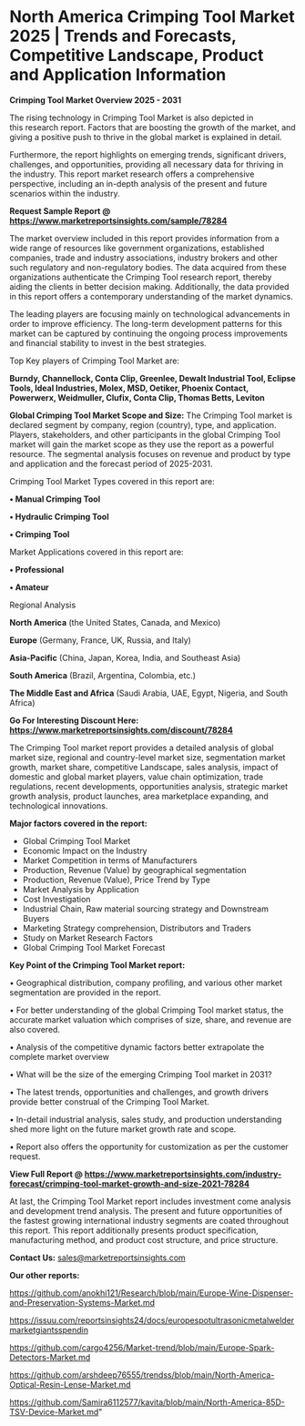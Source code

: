 # North America Crimping Tool Market 2025 | Trends and Forecasts, Competitive Landscape, Product and Application Information

<Strong> Crimping Tool Market Overview 2025 - 2031</strong>

The rising technology in Crimping Tool Market is also depicted in this research report. Factors that are boosting the growth of the market, and giving a positive push to thrive in the global market is explained in detail.

Furthermore, the report highlights on emerging trends, significant drivers, challenges, and opportunities, providing all necessary data for thriving in the industry. This report market research offers a comprehensive perspective, including an in-depth analysis of the present and future scenarios within the industry.

<strong>Request Sample Report @ <a href=https://www.marketreportsinsights.com/sample/78284>https://www.marketreportsinsights.com/sample/78284</a></strong>

The market overview included in this report provides information from a wide range of resources like government organizations, established companies, trade and industry associations, industry brokers and other such regulatory and non-regulatory bodies. The data acquired from these organizations authenticate the Crimping Tool research report, thereby aiding the clients in better decision making. Additionally, the data provided in this report offers a contemporary understanding of the market dynamics.

The leading players are focusing mainly on technological advancements in order to improve efficiency. The long-term development patterns for this market can be captured by continuing the ongoing process improvements and financial stability to invest in the best strategies.

Top Key players of Crimping Tool Market are:

<strong>Burndy, Channellock, Conta Clip, Greenlee, Dewalt Industrial Tool, Eclipse Tools, Ideal Industries, Molex, MSD, Oetiker, Phoenix Contact, Powerwerx, Weidmuller, Clufix, Conta Clip, Thomas Betts, Leviton</strong>

<strong><b>Global Crimping Tool Market Scope and Size:</b></strong>
The Crimping Tool market is declared segment by company, region (country), type, and application. Players, stakeholders, and other participants in the global Crimping Tool market will gain the market scope as they use the report as a powerful resource. The segmental analysis focuses on revenue and product by type and application and the forecast period of 2025-2031.

Crimping Tool Market Types covered in this report are:

<strong>• Manual Crimping Tool

• Hydraulic Crimping Tool

• Crimping Tool</strong>

Market Applications covered in this report are:

<strong>• Professional

• Amateur</strong> 

Regional Analysis

<strong>North America</strong> (the United States, Canada, and Mexico)

<strong>Europe</strong> (Germany, France, UK, Russia, and Italy)

<strong>Asia-Pacific</strong> (China, Japan, Korea, India, and Southeast Asia)

<strong>South America</strong> (Brazil, Argentina, Colombia, etc.)

<strong>The Middle East and Africa</strong> (Saudi Arabia, UAE, Egypt, Nigeria, and South Africa)

<strong>Go For Interesting Discount Here: <a href=https://www.marketreportsinsights.com/discount/78284>https://www.marketreportsinsights.com/discount/78284</a></strong>

The Crimping Tool market report provides a detailed analysis of global market size, regional and country-level market size, segmentation market growth, market share, competitive Landscape, sales analysis, impact of domestic and global market players, value chain optimization, trade regulations, recent developments, opportunities analysis, strategic market growth analysis, product launches, area marketplace expanding, and technological innovations.

<strong><b>Major factors covered in the report:</b></strong>
<ul>
  <li>Global Crimping Tool Market </li>
  <li>Economic Impact on the Industry</li>
  <li>Market Competition in terms of Manufacturers</li>
  <li>Production, Revenue (Value) by geographical segmentation</li>
  <li>Production, Revenue (Value), Price Trend by Type</li>
  <li>Market Analysis by Application</li>
  <li>Cost Investigation</li>
  <li>Industrial Chain, Raw material sourcing strategy and Downstream Buyers</li>
  <li>Marketing Strategy comprehension, Distributors and Traders</li>
  <li>Study on Market Research Factors</li>
  <li>Global Crimping Tool Market Forecast</li>
</ul>

<strong><b>Key Point of the Crimping Tool Market report:</b></strong>

• Geographical distribution, company profiling, and various other market segmentation are provided in the report.

• For better understanding of the global Crimping Tool market status, the accurate market valuation which comprises of size, share, and revenue are also covered.

• Analysis of the competitive dynamic factors better extrapolate the complete market overview

• What will be the size of the emerging Crimping Tool market in 2031?

• The latest trends, opportunities and challenges, and growth drivers provide better construal of the Crimping Tool Market.

• In-detail industrial analysis, sales study, and production understanding shed more light on the future market growth rate and scope.

• Report also offers the opportunity for customization as per the customer request.

<strong><b>View Full Report @ <a href=https://www.marketreportsinsights.com/industry-forecast/crimping-tool-market-growth-and-size-2021-78284>https://www.marketreportsinsights.com/industry-forecast/crimping-tool-market-growth-and-size-2021-78284</a></b></strong>


At last, the Crimping Tool Market report includes investment come analysis and development trend analysis. The present and future opportunities of the fastest growing international industry segments are coated throughout this report. This report additionally presents product specification, manufacturing method, and product cost structure, and price structure.

<strong>Contact Us:</strong>
sales@marketreportsinsights.com

<strong>Our other reports:</strong>

<a href=https://github.com/anokhi121/Research/blob/main/Europe-Wine-Dispenser-and-Preservation-Systems-Market.md>https://github.com/anokhi121/Research/blob/main/Europe-Wine-Dispenser-and-Preservation-Systems-Market.md</a>

<a href=https://issuu.com/reportsinsights24/docs/europespotultrasonicmetalweldermarketgiantsspendin>https://issuu.com/reportsinsights24/docs/europespotultrasonicmetalweldermarketgiantsspendin</a>

<a href=https://github.com/cargo4256/Market-trend/blob/main/Europe-Spark-Detectors-Market.md>https://github.com/cargo4256/Market-trend/blob/main/Europe-Spark-Detectors-Market.md</a>

<a href=https://github.com/arshdeep76555/trendss/blob/main/North-America-Optical-Resin-Lense-Market.md>https://github.com/arshdeep76555/trendss/blob/main/North-America-Optical-Resin-Lense-Market.md</a>

<a href=https://github.com/Samira6112577/kavita/blob/main/North-America-85D-TSV-Device-Market.md>https://github.com/Samira6112577/kavita/blob/main/North-America-85D-TSV-Device-Market.md</a>"
